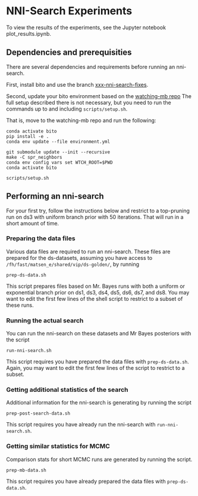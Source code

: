 # NNI-Search Experiments

To view the results of the experiments, see the Jupyter notebook plot_results.ipynb.


## Dependencies and prerequisities

There are several dependencies and requirements before running an nni-search.

First, install bito and use the branch [xxx-nni-search-fixes](https://github.com/phylovi/bito/tree/xxx-nni-search-fixes). 

Second, update your bito environment based on the [watching-mb repo](https://github.com/matsengrp/watching-mb)
The full setup described there is not necessary, but you need to run the commands up to and including
`scripts/setup.sh`.

That is, move to the watching-mb repo and run the following:
```
conda activate bito
pip install -e .
conda env update --file environment.yml

git submodule update --init --recursive
make -C spr_neighbors
conda env config vars set WTCH_ROOT=$PWD
conda activate bito

scripts/setup.sh
```


## Performing an nni-search

For your first try, follow the instructions below and restrict to a top-pruning run on ds3
with uniform branch prior with 50 iterations. That will run in a short amount of time.


### Preparing the data files
Various data files are required to run an nni-search. These files are prepared for the ds-datasets,
assuming you have access to `/fh/fast/matsen_e/shared/vip/ds-golden/`, by running
```
prep-ds-data.sh
```
This script prepares files based on Mr. Bayes runs with both a uniform or exponential branch prior
on ds1, ds3, ds4, ds5, ds6, ds7, and ds8. You may want to edit the first few lines of the shell script
to restrict to a subset of these runs.


### Running the actual search
You can run the nni-search on these datasets and Mr Bayes posteriors with the script
```
run-nni-search.sh
```
This script requires you have prepared the data files with `prep-ds-data.sh`.
Again, you may want to edit the first few lines of the script to restrict to a subset.


### Getting additional statistics of the search
Additional information for the nni-search is generating by running the script
```
prep-post-search-data.sh
```
This script requires you have already run the nni-search with `run-nni-search.sh`.


### Getting similar statistics for MCMC
Comparison stats for short MCMC runs are generated by running the script.
```
prep-mb-data.sh
```
This script requires you have already prepared the data files with `prep-ds-data.sh`.



